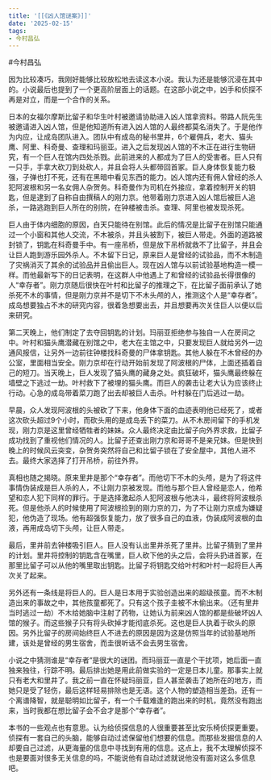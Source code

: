 ```yaml
---
title: '[[《凶人馆谜案》]]'
date: '2025-02-15'
tags:
- 今村昌弘
---
```

#今村昌弘

因为比较凑巧，我刚好能够比较放松地去读这本小说。我认为还是能够沉浸在其中的。小说最后也提到了一个更高阶层面上的话题。在这部小说之中，凶手和侦探不再是对立，而是一个合作的关系。

日本的女福尔摩斯比留子和华生叶村被邀请协助进入凶人馆拿资料。带路人阮先生被邀请进入凶人馆，但是他知道所有进入凶人馆的人最终都莫名消失了。于是他作为内应，让成岛团队进入。团队中有成岛的秘书里井，6个雇佣兵，老大、猫头鹰、阿里、科奇曼、查理和玛丽亚。进入之后发现凶人馆的不木正在进行生物研究，有一个巨人在馆内四处杀戮。此前进来的人都成为了巨人的受害者。巨人只有一只手，手拿大砍刀到处砍人，并且会将人头都带回首冢。巨人身体恢复能力极强，子弹也打不死，还有在黑暗中看见东西的能力。凶人馆内还有佣人曾经的杀人犯阿波根和另一名女佣人杂贺务。科奇曼作为司机在外接应，拿着控制开关的钥匙，但是逮到了自称自由撰稿人的刚力京。他带着刚力京进入凶人馆后被巨人追杀，一路逃跑到巨人所在的别院，在钟楼被击杀。查理、阿里也被发现杀死。

巨人由于体内细胞的原因，白天只能待在别馆。此后的情况是比留子在别馆只能通过一个小窗和其他人交流，不木被杀，并且头被割下，被巨人带走。外面的道路被封锁了，钥匙在科奇曼手中。有一座吊桥，但是放下吊桥就救不了比留子，并且会让巨人跑到游乐园外杀人。不木留下日记，原来巨人是曾经的试验品，而不木制造了灾祸消灭了其余的试验品并且偷出巨人。现在凶人馆与以前试验基地构造一模一样。而他最新写下的日记表明，在这群人中他遇上了和曾经的试验品长得很像的人“幸存者”。刚力京随后很快在叶村和比留子的推理之下，在比留子面前承认了她杀死不木的事情，但是刚力京并不是切下不木头颅的人，推测这个人是“幸存者”。成岛想要独占不木的研究内容，很着急想要出去，并且想要再次关住巨人以便以后来研究。

第二天晚上，他们制定了去夺回钥匙的计划。玛丽亚拒绝参与独自一人在房间之中。叶村和猫头鹰潜藏在别馆之中，老大在主馆之中，只要发现巨人就给另外一边通风报信，让另外一边前往钟楼找科奇曼的尸体拿钥匙。其他人躲在不木曾经的办公室，里面相当安全。刚力京却在行动开始前发现了阿波根的尸体，上面还插着自己的短刀。当天晚上，巨人发现了猫头鹰的藏身之处。疯狂破坏，猫头鹰最终躲在墙壁之下逃过一劫。叶村救下了被埋的猫头鹰。而巨人的袭击让老大认为应该终止行动。心急的成岛带着菜刀跑了出去却被巨人击杀。叶村躲在门后逃过一劫。

早晨，众人发现阿波根的头被砍了下来，他身体下面的血迹表明他已经死了，或者这次砍头超过9个小时，而砍头用的是成岛丢下的菜刀。从不木房间留下的手机发现，刚力京是这里曾经牺牲者的妹妹。众人最终决定由比留子向外界求救，比留子成功找到了重视他们情况的人。比留子还查出刚力京和哥哥不是亲兄妹。但是快到晚上的时候风云突变，杂贺务突然将自己和比留子锁在了安全屋中，其他人进不去。最终大家选择了打开吊桥，前往外界。

真相也随之揭晓。原来里井是那个“幸存者”。而他切下不木的头颅，是为了将这件事情伪装成是巨人杀的人，不让刚力京被发现。而他与那个巨人曾经是恋人，他希望和恋人犯下同样的罪行。于是选择激起杀人犯阿波根与他决斗，最终将阿波根杀死。但是他杀人的时候使用了阿波根捡到的刚力京的刀，为了不让刚力京成为嫌疑犯，他伪造了现场。他有超强恢复能力，放了很多自己的血液，伪装成阿波根的血液，再用成岛切下头颅，让巨人带走。

最后，里井前去钟楼吸引巨人。巨人没有认出里井杀死了里井。比留子猜到了里井的计划。里井将控制的钥匙含在嘴里，巨人砍下他的头之后，会将头扔进首冢，在那里比留子可以从他的嘴里取出钥匙。比留子将钥匙交给叶村和叶村一起将巨人再次关了起来。

另外还有一条线是将巨人的。巨人是日本用于实验创造出来的超级孩童。而不木制造出来的事故之中，其他孩童都死了。只有这个孩子圭被不木偷出来。（还有里井当时逃过一劫）不木给她脑中注射了药物，让她认为前来凶人馆的都是些破坏凶人馆的猴子。而这些猴子只有将头砍掉才能彻底杀死。这也是巨人执着于砍头的原因。另外比留子的房间始终巨人不进去的原因是因为这是仿照当年的试验基地所建，该处是曾经的男生宿舍，而圭很听话不会去男生宿舍。

小说之中猜测谁是“幸存者“是很大的谜团。而玛丽亚一直是个干扰项，她后面一直独来独往，行踪不明。最后排出她是用此前做实验的一定是日本儿童。那事实上就只有老大和里井了。我之前一直在怀疑玛丽亚，巨人甚至袭击了她所在的地方，而她只是受了轻伤，最后这样轻易排除也是无语。这个人物的塑造相当差劲。还有一个离谱降智，就是聪明如比留子，有一个千载难逢的跑出来的时机，竟然没有跑出来，当时我都在想比留子会不会才是那个“幸存者”。

本书的一些观点也有意思。认为给侦探信息的人很重要甚至比安乐椅侦探更重要。侦探有一套自己的头脑，能够自动过滤保留他们想要的信息。而那些发掘信息的人却要自己过滤，从更海量的信息中寻找到有用的信息。这点上，我不太理解侦探不也是要面对很多无关信息的吗，不能说他有自动过滤就说他没有面对这么多信息吧。
